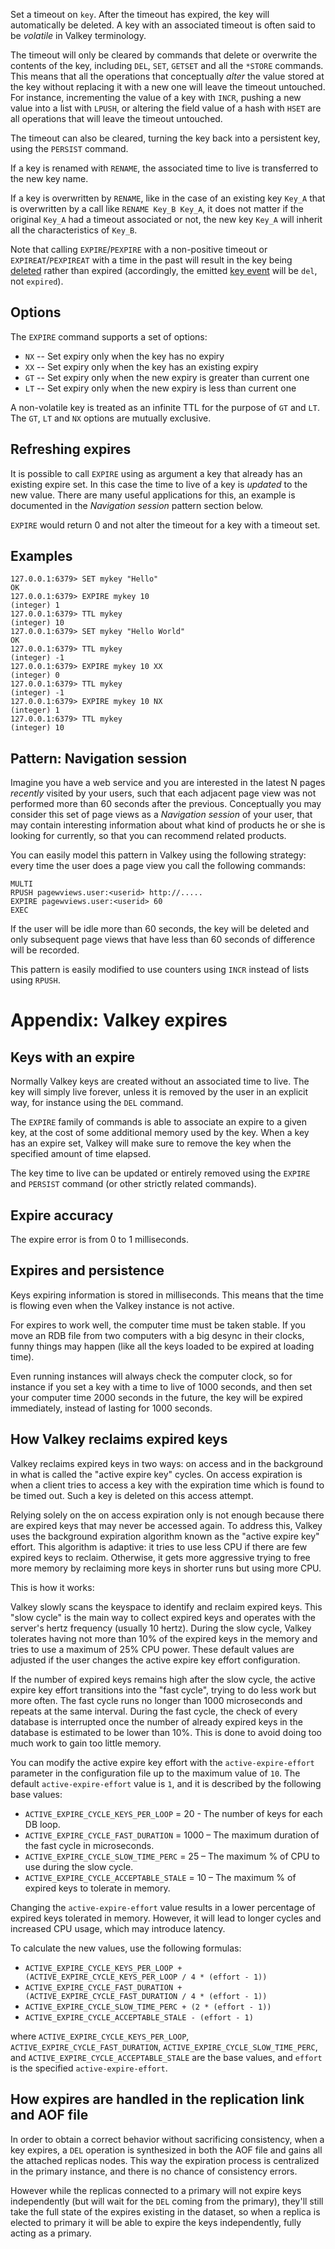 Set a timeout on `key`.
After the timeout has expired, the key will automatically be deleted.
A key with an associated timeout is often said to be _volatile_ in Valkey
terminology.

The timeout will only be cleared by commands that delete or overwrite the
contents of the key, including `DEL`, `SET`, `GETSET` and all the `*STORE`
commands.
This means that all the operations that conceptually _alter_ the value stored at
the key without replacing it with a new one will leave the timeout untouched.
For instance, incrementing the value of a key with `INCR`, pushing a new value
into a list with `LPUSH`, or altering the field value of a hash with `HSET` are
all operations that will leave the timeout untouched.

The timeout can also be cleared, turning the key back into a persistent key,
using the `PERSIST` command.

If a key is renamed with `RENAME`, the associated time to live is transferred to
the new key name.

If a key is overwritten by `RENAME`, like in the case of an existing key `Key_A`
that is overwritten by a call like `RENAME Key_B Key_A`, it does not matter if
the original `Key_A` had a timeout associated or not, the new key `Key_A` will
inherit all the characteristics of `Key_B`.

Note that calling `EXPIRE`/`PEXPIRE` with a non-positive timeout or
`EXPIREAT`/`PEXPIREAT` with a time in the past will result in the key being
[deleted][del] rather than expired (accordingly, the emitted [key event][ntf]
will be `del`, not `expired`).

[del]: del.md
[ntf]: ../topics/notifications.md

## Options

The `EXPIRE` command supports a set of options:

* `NX` -- Set expiry only when the key has no expiry
* `XX` -- Set expiry only when the key has an existing expiry
* `GT` -- Set expiry only when the new expiry is greater than current one
* `LT` -- Set expiry only when the new expiry is less than current one

A non-volatile key is treated as an infinite TTL for the purpose of `GT` and `LT`.
The `GT`, `LT` and `NX` options are mutually exclusive.

## Refreshing expires

It is possible to call `EXPIRE` using as argument a key that already has an
existing expire set.
In this case the time to live of a key is _updated_ to the new value.
There are many useful applications for this, an example is documented in the
_Navigation session_ pattern section below.

`EXPIRE` would return 0 and not alter the timeout for a key with a timeout set.

## Examples

```
127.0.0.1:6379> SET mykey "Hello"
OK
127.0.0.1:6379> EXPIRE mykey 10
(integer) 1
127.0.0.1:6379> TTL mykey
(integer) 10
127.0.0.1:6379> SET mykey "Hello World"
OK
127.0.0.1:6379> TTL mykey
(integer) -1
127.0.0.1:6379> EXPIRE mykey 10 XX
(integer) 0
127.0.0.1:6379> TTL mykey
(integer) -1
127.0.0.1:6379> EXPIRE mykey 10 NX
(integer) 1
127.0.0.1:6379> TTL mykey
(integer) 10
```

## Pattern: Navigation session

Imagine you have a web service and you are interested in the latest N pages
_recently_ visited by your users, such that each adjacent page view was not
performed more than 60 seconds after the previous.
Conceptually you may consider this set of page views as a _Navigation session_
of your user, that may contain interesting information about what kind of
products he or she is looking for currently, so that you can recommend related
products.

You can easily model this pattern in Valkey using the following strategy: every
time the user does a page view you call the following commands:

```
MULTI
RPUSH pagewviews.user:<userid> http://.....
EXPIRE pagewviews.user:<userid> 60
EXEC
```

If the user will be idle more than 60 seconds, the key will be deleted and only
subsequent page views that have less than 60 seconds of difference will be
recorded.

This pattern is easily modified to use counters using `INCR` instead of lists
using `RPUSH`.

# Appendix: Valkey expires

## Keys with an expire

Normally Valkey keys are created without an associated time to live.
The key will simply live forever, unless it is removed by the user in an
explicit way, for instance using the `DEL` command.

The `EXPIRE` family of commands is able to associate an expire to a given key,
at the cost of some additional memory used by the key.
When a key has an expire set, Valkey will make sure to remove the key when the
specified amount of time elapsed.

The key time to live can be updated or entirely removed using the `EXPIRE` and
`PERSIST` command (or other strictly related commands).

## Expire accuracy

The expire error is from 0 to 1 milliseconds.

## Expires and persistence

Keys expiring information is stored in milliseconds.
This means that the time is flowing even when the Valkey instance is not active.

For expires to work well, the computer time must be taken stable.
If you move an RDB file from two computers with a big desync in their clocks,
funny things may happen (like all the keys loaded to be expired at loading
time).

Even running instances will always check the computer clock, so for instance if
you set a key with a time to live of 1000 seconds, and then set your computer
time 2000 seconds in the future, the key will be expired immediately, instead of
lasting for 1000 seconds.

## How Valkey reclaims expired keys

Valkey reclaims expired keys in two ways: on access and in the background in what is called the "active expire key" cycles. On access expiration is when a client tries to access a key with the expiration time which is found to be timed out. Such a key is deleted on this access attempt.

Relying solely on the on access expiration only is not enough because there are expired keys that may never be accessed again. To address this, Valkey uses the background expiration algorithm known as the "active expire key" effort. This  algorithm is adaptive: it tries to use less CPU if there are few expired keys to reclaim. Otherwise, it gets more aggressive trying to free more memory by reclaiming more keys in shorter runs but using more CPU. 

This is how it works:

Valkey slowly scans the keyspace to identify and reclaim expired keys. This "slow cycle" is the main way to collect expired keys and operates with the server's hertz frequency (usually 10 hertz). During the slow cycle, Valkey tolerates having not more than 10% of the expired keys in the memory and tries to use a maximum of 25% CPU power. These default values are adjusted if the user changes the active expire key effort configuration. 

If the number of expired keys remains high after the slow cycle, the active expire key effort transitions into the "fast cycle", trying to do less work but more often. The fast cycle runs no longer than 1000 microseconds and repeats at the same interval. During the fast cycle, the check of every database is interrupted once the number of already expired keys in the database is estimated to be lower than 10%. This is done to avoid doing too much work to gain too little memory. 

You can modify the active expire key effort with the `active-expire-effort` parameter in the configuration file up to the maximum value of `10`. The default `active-expire-effort` value is `1`, and it is described by the following base values:

* `ACTIVE_EXPIRE_CYCLE_KEYS_PER_LOOP` = 20 - The number of keys for each DB loop.    
* `ACTIVE_EXPIRE_CYCLE_FAST_DURATION` = 1000 – The maximum duration of the fast cycle in microseconds. 
* `ACTIVE_EXPIRE_CYCLE_SLOW_TIME_PERC` = 25 – The maximum % of CPU to use during the slow cycle.
* `ACTIVE_EXPIRE_CYCLE_ACCEPTABLE_STALE` = 10 – The maximum % of expired keys to tolerate in memory. 

Changing the `active-expire-effort` value results in a lower percentage of expired keys tolerated in memory. However, it will lead to longer cycles and increased CPU usage, which may introduce latency.

To calculate the new values, use the following formulas:

* `ACTIVE_EXPIRE_CYCLE_KEYS_PER_LOOP + (ACTIVE_EXPIRE_CYCLE_KEYS_PER_LOOP / 4 * (effort - 1))`
* `ACTIVE_EXPIRE_CYCLE_FAST_DURATION + (ACTIVE_EXPIRE_CYCLE_FAST_DURATION / 4 * (effort - 1))`
* `ACTIVE_EXPIRE_CYCLE_SLOW_TIME_PERC + (2 * (effort - 1))`
* `ACTIVE_EXPIRE_CYCLE_ACCEPTABLE_STALE - (effort - 1)`

where `ACTIVE_EXPIRE_CYCLE_KEYS_PER_LOOP`, `ACTIVE_EXPIRE_CYCLE_FAST_DURATION`, `ACTIVE_EXPIRE_CYCLE_SLOW_TIME_PERC`, and `ACTIVE_EXPIRE_CYCLE_ACCEPTABLE_STALE` are the base values, and `effort` is the specified `active-expire-effort`.


## How expires are handled in the replication link and AOF file

In order to obtain a correct behavior without sacrificing consistency, when a
key expires, a `DEL` operation is synthesized in both the AOF file and gains all
the attached replicas nodes.
This way the expiration process is centralized in the primary instance, and there
is no chance of consistency errors.

However while the replicas connected to a primary will not expire keys
independently (but will wait for the `DEL` coming from the primary), they'll
still take the full state of the expires existing in the dataset, so when a
replica is elected to primary it will be able to expire the keys independently,
fully acting as a primary.

